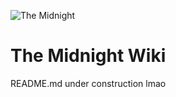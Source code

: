 ![The Midnight](https://raw.githubusercontent.com/Cryptic-Mushroom/The-Midnight/1.15.2/curseforge/front-page-poster.jpg)
# The Midnight Wiki
README.md under construction lmao